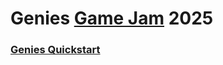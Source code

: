 # Genies [Game Jam](https://itch.io/jam/genies-typescript-jam) 2025

### [Genies Quickstart](https://docs.genies.com/docs/getting-started/quickstart)




